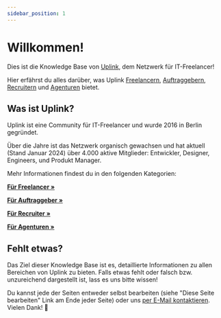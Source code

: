 ```yaml
---
sidebar_position: 1
---
```


# Willkommen!

Dies ist die Knowledge Base von [Uplink](https://uplink.tech/), dem Netzwerk für IT-Freelancer!

Hier erfährst du alles darüber, was Uplink [Freelancern](freelancers/index.md), [Auftraggebern](clients/index.md), [Recruitern](recruiters/index.md) und [Agenturen](agencies/index.md) bietet.

## Was ist Uplink?

Uplink ist eine Community für IT-Freelancer und wurde 2016 in Berlin gegründet.

Über die Jahre ist das Netzwerk organisch gewachsen und hat aktuell (Stand Januar 2024) über 4.000 aktive Mitglieder: Entwickler, Designer, Engineers, und Produkt Manager.

Mehr Informationen findest du in den folgenden Kategorien:

**[Für Freelancer »](freelancers/index.md)**

**[Für Auftraggeber »](clients/index.md)**

**[Für Recruiter »](recruiters/index.md)**

**[Für Agenturen »](agencies/index.md)**

## Fehlt etwas?

Das Ziel dieser Knowledge Base ist es, detaillierte Informationen zu allen Bereichen von Uplink zu bieten. Falls etwas fehlt oder falsch bzw. unzureichend dargestellt ist, lass es uns bitte wissen!

Du kannst jede der Seiten entweder selbst bearbeiten (siehe "Diese Seite bearbeiten" Link am Ende jeder Seite) oder uns [per E-Mail kontaktieren](mailto:hello@uplink.tech). Vielen Dank! 🙇
